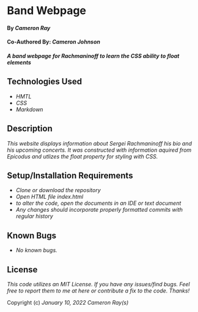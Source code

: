 # Band Webpage

#### By _**Cameron Ray**_
#### Co-Authored By: _Cameron Johnson_

#### _A band webpage for Rachmaninoff to learn the CSS ability to float elements_

## Technologies Used

* _HMTL_
* _CSS_
* _Markdown_



## Description

_This website displays information about Sergei Rachmaninoff his bio and his upcoming concerts. It was constructed with information aquired from Epicodus and utlizes the float property for styling with CSS._

## Setup/Installation Requirements

* _Clone or download the repository_
* _Open HTML file index.html_
* _to alter the code, open the documents in an IDE or text document_
* _Any changes should incorporate properly formatted commits with regular history_


## Known Bugs

* _No known bugs._

## License

_This code utilizes an MIT License. If you have any issues/find bugs. Feel free to report them to me at here or contribute a fix to the code. Thanks!_

Copyright (c) _January 10, 2022_ _Cameron Ray(s)_
